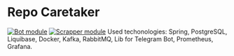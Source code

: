 # Repo Caretaker

[![Bot module](https://github.com/EmiAsk/repo-caretaker/actions/workflows/bot.yml/badge.svg)](https://github.com/EmiAsk/repo-caretaker/actions/workflows/bot.yml)
[![Scrapper module](https://github.com/EmiAsk/repo-caretaker/actions/workflows/scrapper.yml/badge.svg)](https://github.com/EmiAsk/repo-caretaker/actions/workflows/scrapper.yml)
Used techonologies: Spring, PostgreSQL, Liquibase, Docker, Kafka, RabbitMQ, Lib for Telegram Bot, Prometheus, Grafana.
